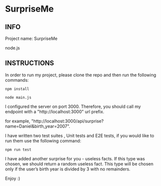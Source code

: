 # SurpriseMe

INFO
------
Project name: SurpriseMe

node.js 

INSTRUCTIONS
-------------
In order to run my project, please clone the repo and then run the following commands:

`npm install`

`node main.js`

I configured the server on port 3000.
Therefore, you should call my endpoint with a "http://localhost:3000" url prefix.

for example, "http://localhost:3000/api/surprise?name=Daniel&birth_year=2007".

I have written two test suites , Unit tests and E2E tests, if you would like to run them use the following command: 

`npm run test`

I have added another surprise for you - useless facts.
If this type was chosen, we should return a random useless fact.
This type will be chosen only if the user’s birth year is divided by 3 with no remainders.

Enjoy :)

